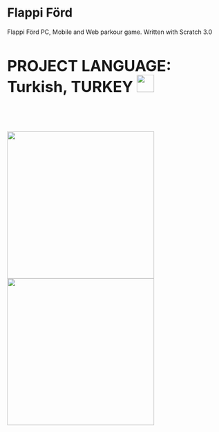 # Flappi Förd
Flappi Förd PC, Mobile and Web parkour game. Written with Scratch 3.0

<h3 style="font-size: 35px;">PROJECT LANGUAGE: Turkish, TURKEY <img src="https://upload.wikimedia.org/wikipedia/commons/thumb/b/b4/Flag_of_Turkey.svg/2000px-Flag_of_Turkey.svg.png" width="40px"></h3><br/><br/>

<a href="https://download.mdroleplay.co/app-flappifrd/"><img src="https://arena.mdroleplay.co/game/flappi-frd/src/imgs/download-img/android.png" style="cursor:pointer;" width="340px"></a>
<a href="https://download.mdroleplay.co/app-flappifrd/"><img src="https://arena.mdroleplay.co/game/flappi-frd/src/imgs/download-img/windows.png" style="cursor:pointer;" width="340px"></a>

